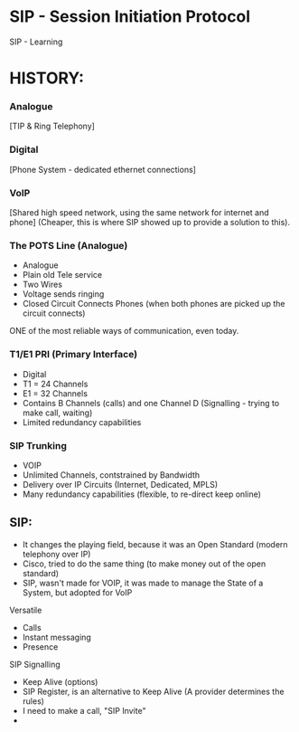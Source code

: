 # SIP - Session Initiation Protocol

SIP - Learning

# HISTORY:

### Analogue
[TIP & Ring Telephony]

### Digital 
[Phone System - dedicated ethernet connections]

### VoIP
[Shared high speed network, using the same network for internet and phone]
(Cheaper, this is where SIP showed up to provide a solution to this).

### The POTS Line (Analogue)

- Analogue
- Plain old Tele service
- Two Wires
- Voltage sends ringing
- Closed Circuit Connects Phones (when both phones are picked up the circuit connects)

ONE of the most reliable ways of communication, even today. 

### T1/E1 PRI (Primary Interface)

- Digital
- T1 = 24 Channels
- E1 = 32 Channels
- Contains B Channels (calls) and one Channel D (Signalling - trying to make call, waiting)
- Limited redundancy capabilities

### SIP Trunking

- VOIP
- Unlimited Channels, contstrained by Bandwidth
- Delivery over IP Circuits (Internet, Dedicated, MPLS)
- Many redundancy capabilities (flexible, to re-direct keep online)

## SIP:

- It changes the playing field, because it was an Open Standard (modern telephony over IP)
- Cisco, tried to do the same thing (to make money out of the open standard)
- SIP, wasn't made for VOIP, it was made to manage the State of a System, but adopted for VoIP

Versatile

- Calls
- Instant messaging
- Presence

SIP Signalling

- Keep Alive (options)
- SIP Register, is an alternative to Keep Alive (A provider determines the rules)
- I need to make a call, "SIP Invite"
- 



